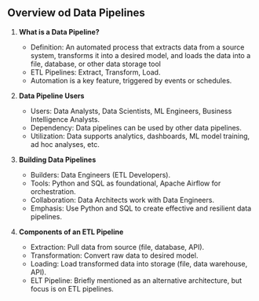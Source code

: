 ## Overview od Data Pipelines 

1. **What is a Data Pipeline?**
   - Definition: An automated process that extracts data from a source system, transforms it into a desired model, and loads the data into a file, database, or other data storage tool
   - ETL Pipelines: Extract, Transform, Load.
   - Automation is a key feature, triggered by events or schedules.

2. **Data Pipeline Users**
   - Users: Data Analysts, Data Scientists, ML Engineers, Business Intelligence Analysts.
   - Dependency: Data pipelines can be used by other data pipelines.
   - Utilization: Data supports analytics, dashboards, ML model training, ad hoc analyses, etc.

3. **Building Data Pipelines**
   - Builders: Data Engineers (ETL Developers).
   - Tools: Python and SQL as foundational, Apache Airflow for orchestration.
   - Collaboration: Data Architects work with Data Engineers.
   - Emphasis: Use Python and SQL to create effective and resilient data pipelines.

4. **Components of an ETL Pipeline**
   - Extraction: Pull data from source (file, database, API).
   - Transformation: Convert raw data to desired model.
   - Loading: Load transformed data into storage (file, data warehouse, API).
   - ELT Pipeline: Briefly mentioned as an alternative architecture, but focus is on ETL pipelines.
